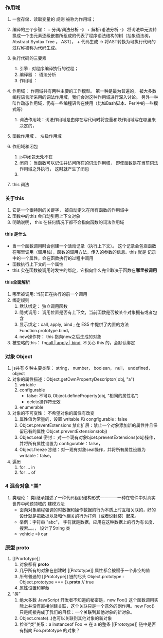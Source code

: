 ### 作用域
1. 一套存储、读取变量的 规则 被称为作用域；
2. 编译的三个步骤：
		+ 分词/词法分析 -》
		+ 解析/语法分析 -》 将词法单元流转换成一个由元素逐级嵌套所组成的代表了程序语法结构的树（抽象语法树， Abstract Syntax Tree ， AST），
		+ 代码生成 -> 将AST转换为可执行代码的过程称被称为代码生成。
3. 执行代码的三要素
	1. 引擎 : 对程序编译执行的过程；
	2. 编译器 ： 语法分析
	3. 作用域 ：
4. 作用域： 作用域共有两种主要的工作模型。 第一种是最为普遍的， 被大多数编程语言所采用的词法作用域，我们会对这种作用域进行深入讨论。 另外一种叫作动态作用域，仍有一些编程语言在使用（比如Bash脚本、Perl中的一些模式等）
	1. 词法作用域：词法作用域是由你在写代码时将变量和块作用域写在哪里来决定的，

4. 函数作用域 、 块级作用域
5. 作用域和闭包
	1. js中闭包无处不在
	2. 闭包： 当函数可以记住并访问所在的词法作用域， 即使函数是在当前词法作用域之外执行， 这时就产生了闭包
	3.

6. this 词法

### 关于this
1. 它是一个很特别的关键字， 被自动定义在所有函数的作用域中
2. 函数中的this 会自动引用上下文对象
3. 明确说明， this 在任何情况下都不会指向函数的词法作用域
#### this 是什么
+ 当一个函数调用时会创建一个活动记录（执行上下文）。 这个记录会包涵函数在哪里调用（调用栈），函数的调用方法，传入的参数的信息。this 就是 记录中的一个属性，会在函数执行的过程中调用
+ 函数执行上下文的一个属性
+ this 实在函数被调用时发生的绑定，它指向什么完全取决于函数在**哪里被调用**
#### this全面解析
1. 哪里被调用: 当前正在执行的前一个调用
2. 绑定规则
	1. 默认绑定： 独立调用函数
	2. 隐式调用： 调用位置是否有上下文，当前函数是否被某个对象拥有或者包含
	3. 显示绑定：call, apply, bind ; 在 ES5 中提供了内置的方法 Function.prototype.bind，
	4. new操作符： this 指向new之后生成的对象
3. 被忽略的this： fn[call | apply | bind](null), 不关心 this 的，会默认绑定

### 对象 Object
1. js共有 6 种主要类型： string， number， boolean， null， undefined， object
2. 对象的属性描述：Object.getOwnPropertyDescriptor( obj, "a")
	1. wirtable
	2. configurable
		+ false: 不可以 Object.defineProperty(obj, "相同的属性名")
		+ delete操作符无效
	3. enumerable
3. 对象的不可变性： 不希望对象的属性有改变
	1. 	属性值为常量的，设置 writable 和 congfigurable : false
	2. Objcet.preventExtensions 禁止扩展：禁止一个对象添加新的属性并且保留已有的属性 Objcet.preventExtensions(obj)
	3. Object.seal 密封： 对一个现有对象bjcet.preventExtensions(obj)操作，并将所有属性设置为 configurable：false，
	4. Object.freeze 冻结：对一现有对象seal操作，并将所有属性设置为 writable：false，
4. 遍历
	1. for ... in
	2. for ... of


### 4 混合对象 “类”
1. 类理论： 类/继承描述了一种代码组织结构形式————一种在软件中对真实世界中问题领域的 建模方法
	+ 面向对象编程强调的时数据和操作数据的行为本质上时互相关联的，好的设计就是把数据以及和他相关的行为打包（或者说封装）起来。
	+ 举例：字符串 "abc"， 字符就是数据，应用在这种数据上的行为有长度、搜索。。。， 设计了String 类
	+ vehicle =》 car

### 原型 __proto__
1. [[Prortotype]]
	1. 对象都有 __proto__
	2. 几乎所有的对象在创建时 [[Prototype]] 属性都会被赋予一个非空的值
	3. 所有普通的 [[Prototype]] 链的尽头 Object.prototype : Object.prototype ===  {}.__proto__ // true
	4. 属性设置和屏蔽
2. “类”
	1. 绝大多数 JavaScript 开发者不知道的秘密是，new Foo() 这个函数调用实际上并没有直接创建关联，这个关联只是一个意外的副作用。new Foo() 只是间接完成了我们的目标：一个关联到其他对象的新对象。
	2. Object.create(..)也可以关联到其他对象的新对象
	3. 检查“类”关系：a instanceof Foo -> 在 a 的整条 [[Prototype]] 链中是否有指向 Foo.prototype 的对象？
